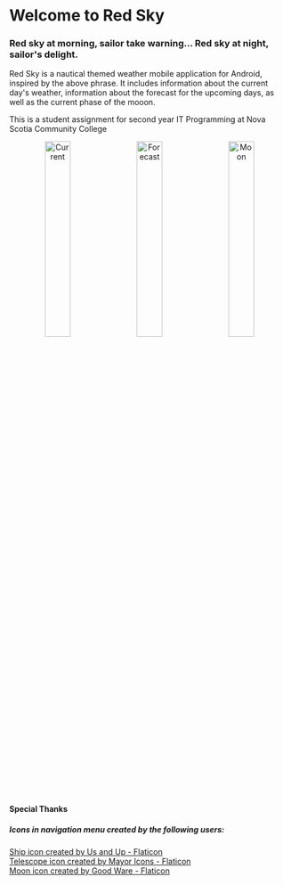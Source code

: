 <h1>Welcome to Red Sky</h1>
<h3>Red sky at morning, sailor take warning... Red sky at night, sailor's delight.</h3>

<p>Red Sky is a nautical themed weather mobile application for Android, inspired by the above phrase. It includes information about the current day's weather, information about the forecast for the upcoming days, as well as the current phase of the mooon.</p>
<p>This is a student assignment for second year IT Programming at Nova Scotia Community College</p>

<div align="center">
  <img src="https://github.com/user-attachments/assets/245ada23-cf9a-4963-b1a3-a09b6b78b10e" alt="Current" width="30%" style="margin-right: 10px;">
  <img src="https://github.com/user-attachments/assets/29845dcc-5df7-48f0-8b75-90ae7e226b82" alt="Forecast" width="30%" style="margin-right: 10px;">
  <img src="https://github.com/user-attachments/assets/76d0f412-f924-4014-a105-1b4d5e641a60" alt="Moon" width="30%">
</div>

<h4>Special Thanks</h4>
<h5>Icons in navigation menu created by the following users:</h5>
<div>
  <a href="https://www.flaticon.com/free-icons/ship" title="ship icons">Ship icon created by Us and Up - Flaticon</a>
</div>
<div>
  <a href="https://www.flaticon.com/free-icons/telescope" title="telescope icons">Telescope icon created by Mayor Icons - Flaticon</a>
</div>
<div>
  <a href="https://www.flaticon.com/free-icons/moon" title="moon icons">Moon icon created by Good Ware - Flaticon</a>
</div>
  


